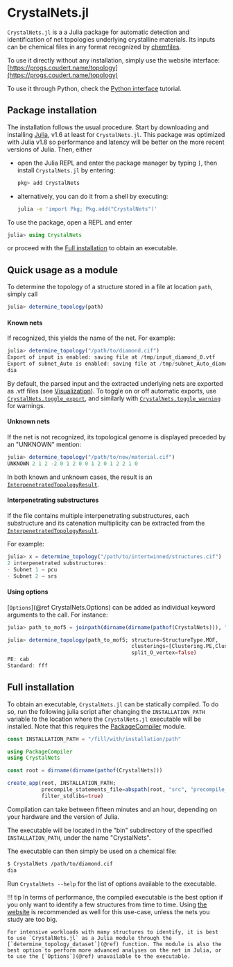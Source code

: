 # CrystalNets.jl

`CrystalNets.jl` is a a Julia package for automatic detection and identification of
net topologies underlying crystalline materials.
Its inputs can be chemical files in any format recognized by [chemfiles](https://chemfiles.org/).

To use it directly without any installation, simply use the website interface: [https://progs.coudert.name/topology](https://progs.coudert.name/topology)

To use it through Python, check the [Python interface](@ref) tutorial.

## Package installation

The installation follows the usual procedure. Start by downloading and installing [Julia](https://julialang.org/), v1.6 at least for `CrystalNets.jl`. This package was optimized with Julia v1.8 so performance and latency will be better on the more recent versions of Julia. Then, either

- open the Julia REPL and enter the package manager by typing `]`, then install `CrystalNets.jl` by entering:
  ```julia
  pkg> add CrystalNets
  ```
- alternatively, you can do it from a shell by executing:
  ```bash
  julia -e 'import Pkg; Pkg.add("CrystalNets")'
  ```

To use the package, open a REPL and enter

```julia
julia> using CrystalNets
```
or proceed with the [Full installation](@ref) to obtain an executable.


## Quick usage as a module

To determine the topology of a structure stored in a file at location `path`, simply call

```julia
julia> determine_topology(path)
```

#### Known nets

If recognized, this yields the name of the net. For example:

```julia
julia> determine_topology("/path/to/diamond.cif")
Export of input is enabled: saving file at /tmp/input_diamond_0.vtf
Export of subnet_Auto is enabled: saving file at /tmp/subnet_Auto_diamond_0.vtf
dia
```

By default, the parsed input and the extracted underlying nets are exported as .vtf files
(see [Visualization](@ref)). To toggle on or off automatic exports, use
[`CrystalNets.toggle_export`](@ref), and similarly with [`CrystalNets.toggle_warning`](@ref)
for warnings.

#### Unknown nets

If the net is not recognized, its topological genome is displayed preceded by an "UNKNOWN" mention:

```julia
julia> determine_topology("/path/to/new/material.cif")
UNKNOWN 2 1 2 -2 0 1 2 0 0 1 2 0 1 2 2 1 0
```

In both known and unknown cases, the result is an [`InterpenetratedTopologyResult`](@ref).

#### Interpenetrating substructures

If the file contains multiple interpenetrating substructures, each substructure and its catenation multiplicity can be extracted from the [`InterpenetratedTopologyResult`](@ref).

For example:

```julia
julia> x = determine_topology("/path/to/intertwinned/structures.cif")
2 interpenetrated substructures:
⋅ Subnet 1 → pcu
⋅ Subnet 2 → srs
```

#### Using options

[`Options`](@ref CrystalNets.Options) can be added as individual keyword arguments to the call. For instance:

```julia
julia> path_to_mof5 = joinpath(dirname(dirname(pathof(CrystalNets))), "test", "cif", "MOF-5.cif");

julia> determine_topology(path_to_mof5; structure=StructureType.MOF,
                                        clusterings=[Clustering.PE,Clustering.Standard],
                                        split_O_vertex=false)
PE: cab
Standard: fff
```

## Full installation

To obtain an executable, `CrystalNets.jl` can be statically compiled.
To do so, run the following julia script after changing the `INSTALLATION_PATH` variable to the location where the `CrystalNets.jl` executable will be installed.
Note that this requires the [PackageCompiler](https://github.com/JuliaLang/PackageCompiler.jl/) module.

```julia
const INSTALLATION_PATH = "/fill/with/installation/path"

using PackageCompiler
using CrystalNets

const root = dirname(dirname(pathof(CrystalNets)))

create_app(root, INSTALLATION_PATH;
           precompile_statements_file=abspath(root, "src", "precompile_statements.jl"),
           filter_stdlibs=true)
```

Compilation can take between fifteen minutes and an hour, depending on your hardware and the version of Julia.

The executable will be located in the "bin" subdirectory of the specified `INSTALLATION_PATH`, under the name "CrystalNets".

The executable can then simply be used on a chemical file:

```bash
$ CrystalNets /path/to/diamond.cif
dia
```

Run `CrystalNets --help` for the list of options available to the executable.

!!! tip
    In terms of performance, the compiled executable is the best option if you only want to identify a few structures from time to time. Using [the website](https://progs.coudert.name/topology) is recommended as well for this use-case, unless the nets you study are too big.

    For intensive workloads with many structures to identify, it is best to use `CrystalNets.jl` as a Julia module through the
    [`determine_topology_dataset`](@ref) function. The module is also the best option to perform more advanced analyses on the net in Julia, or to use the [`Options`](@ref) unavailable to the executable.
